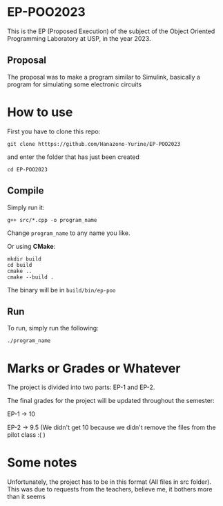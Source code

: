 # EP-POO2023
This is the EP (Proposed Execution) of the subject of the Object Oriented Programming Laboratory at USP, in the year 2023.

## Proposal
The proposal was to make a program similar to Simulink, basically a program for simulating some electronic circuits

# How to use

First you have to clone this repo:

`git clone htttps://github.com/Hanazono-Yurine/EP-POO2023`

and enter the folder that has just been created

`cd EP-POO2023`

## Compile

Simply run it:

`g++ src/*.cpp -o program_name`

Change `program_name` to any name you like.

Or using **CMake**:

```
mkdir build
cd build
cmake ..
cmake --build .
```

The binary will be in `build/bin/ep-poo`

## Run

To run, simply run the following:

`./program_name`

# Marks or Grades or Whatever
The project is divided into two parts: EP-1 and EP-2.  

The final grades for the project will be updated throughout the semester:  

EP-1 -> 10

EP-2 -> 9.5 (We didn't get 10 because we didn't remove the files from the pilot class :( )

# Some notes

Unfortunately, the project has to be in this format (All files in src folder). This was due to requests from the teachers, believe me, it bothers more than it seems
